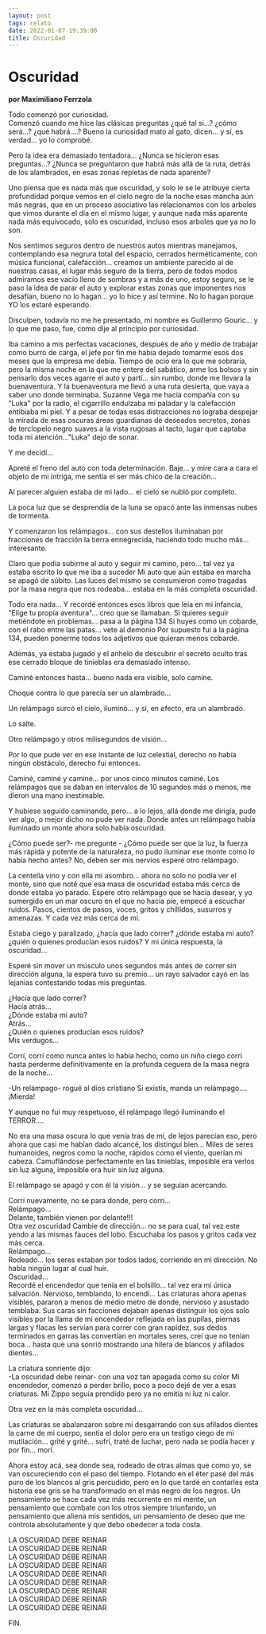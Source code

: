```yaml
---
layout: post
tags: relato
date: 2022-01-07 19:39:00
title: Oscuridad
---
```


# Oscuridad

**por Maximiliano Ferrzola**

Todo comenzó por curiosidad.   
Comenzó cuando me hice las clásicas preguntas ¿qué tal si...? ¿cómo será...? ¿qué habrá....? Bueno la curiosidad mato al gato, dicen... y sí, es verdad... yo lo comprobé.

Pero la idea era demasiado tentadora... ¿Nunca se hicieron esas preguntas...? ¿Nunca se preguntaron que habrá más allá de la ruta, detrás de los alambrados, en esas zonas repletas
de nada aparente?

Uno piensa que es nada más que oscuridad, y solo le se le atribuye cierta profundidad porque vemos en el cielo negro de la noche esas mancha aún más negras, que en un proceso asociativo las relacionamos con los arboles que vimos durante el día en el mismo lugar, y aunque nada más aparente nada más equivocado, solo es oscuridad, incluso esos arboles que ya no lo son.

Nos sentimos seguros dentro de nuestros autos mientras manejamos, contemplando esa negrura total del espacio, cerrados herméticamente, con música funcional, calefacción... creamos un ambiente parecido al de nuestras casas, el lugar más seguro de la tierra, pero de todos modos admiramos ese vacío lleno de sombras y a más de uno, estoy seguro, se le paso la idea de parar el auto y explorar estas zonas que imponentes nos desafían, bueno no lo hagan... yo lo hice y así termine. No lo
hagan porque YO los estaré esperando.

Disculpen, todavía no me he presentado, mi nombre es Guillermo
Gouric... y lo que me paso, fue, como dije al principio por curiosidad.

Iba camino a mis perfectas vacaciones, después de año y medio de
trabajar como burro de carga, el jefe por fin me había dejado tomarme esos dos meses que la empresa me debía. Tiempo de ocio era lo que me sobraría, pero la misma noche en la que me entere del sabático, arme los bolsos y sin pensarlo dos veces agarre el auto y partí... sin rumbo, donde me llevara la buenaventura. Y la buenaventura me llevó a una ruta desierta, que vaya a saber uno donde terminaba. Suzanne Vega me hacía compañía con su "Luka" por la radio, el cigarrillo endulzaba mi paladar y la calefacción entibiaba mi piel. Y a pesar de todas esas
distracciones no lograba despejar la mirada de esas oscuras áreas guardianas de deseados secretos, zonas de terciopelo negro suaves a la vista rugosas al tacto, lugar que captaba toda mi atención..."Luka" dejo de sonar.

Y me decidí...

Apreté el freno del auto con toda determinación. Baje... y mire cara a cara el objeto de mi intriga, me sentía el ser más chico de la creación...

Al parecer alguien estaba de mi lado... el cielo se nubló por completo.

La poca luz que se desprendía de la luna se opacó ante las inmensas nubes de tormenta.

Y comenzaron los relámpagos... con sus destellos iluminaban por
fracciones de fracción la tierra ennegrecida, haciendo todo mucho más... interesante.

Claro que podía subirme al auto y seguir mi camino, pero... tal vez ya estaba escrito lo que me iba a suceder Mi auto que aún estaba en marcha se apagó de súbito. Las luces del
mismo se consumieron como tragadas por la masa negra que nos rodeaba... estaba en la más completa oscuridad.

Todo era nada... Y recordé entonces esos libros que leía en mi
infancia, "Elige tu propia aventura"... creo que se llamaban.
Si quieres seguir metiéndote en problemas... pasa a la página
134 Si huyes como un cobarde, con el rabo entre las patas... vete al demonio Por supuesto fui a la página 134, pueden ponerme todos los adjetivos que quieran menos cobarde.

Además, ya estaba jugado y el anhelo de descubrir el secreto oculto tras ese cerrado bloque de tinieblas era demasiado intenso.

Caminé entonces hasta... bueno nada era visible, solo camine.

Choque contra lo que parecía ser un alambrado...

Un relámpago surcó el cielo, iluminó... y sí, en efecto, era un
alambrado.

Lo salte.

Otro relámpago y otros milisegundos de visión...

Por lo que pude ver en ese instante de luz celestial, derecho no había ningún obstáculo, derecho fui entonces.

Caminé, caminé y caminé... por unos cinco minutos caminé. Los
relámpagos que se daban en intervalos de 10 segundos más o menos, me dieron una mano inestimable.

Y hubiese seguido caminando, pero... a lo lejos, allá donde me dirigía, pude ver algo, o mejor dicho no pude ver nada. Donde antes un relámpago había iluminado un monte ahora solo había oscuridad.

¿Cómo puede ser?- me pregunte - ¿Cómo puede ser que la luz, la fuerza más rápida y potente de la naturaleza, no pudo iluminar ese monte como lo había hecho antes? No, deben ser mis nervios esperé otro relámpago.

La centella vino y con ella mi asombro... ahora no solo no podía ver el monte, sino que noté que esa masa de oscuridad estaba más cerca de donde estaba yo parado. Espere otro relámpago que se hacía desear, y yo sumergido en un mar oscuro en el que no hacía pie, empecé a escuchar ruidos. Pasos, cientos de pasos, voces, gritos y chillidos, susurros y amenazas. Y cada vez más cerca de mí.

Estaba ciego y paralizado, ¿hacía que lado correr? ¿dónde estaba mi auto? ¿quién o quienes producían esos ruidos? Y mi única respuesta, la oscuridad...

Esperé sin mover un músculo unos segundos más antes de correr sin dirección alguna, la espera tuvo su premio... un rayo salvador cayó en las lejanías contestando todas mis preguntas.

¿Hacía que lado correr?  
Hacía atrás...  
¿Dónde estaba mi auto?  
Atrás...  
¿Quién o quienes producían esos ruidos?  
Mis verdugos...

Corrí, corrí como nunca antes lo había hecho, como un niño ciego corrí hasta perderme definitivamente en la profunda ceguera de la masa negra de la noche...

-Un relámpago- rogué al dios cristiano Si existís, manda un
relámpago....¡Mierda!

Y aunque no fui muy respetuoso, él relámpago llegó iluminando el
TERROR....

No era una masa oscura lo que venía tras de mí, de lejos parecían eso, pero ahora que casi me habían dado alcancé, los distinguí bien... Miles de seres humanoides, negros como la noche, rápidos como el viento, querían mi cabeza. Camuflándose perfectamente en las tinieblas, imposible era verlos sin luz alguna, imposible era huir sin luz alguna.

El relámpago se apagó y con él la visión... y se seguían acercando.

Corrí nuevamente, no se para donde, pero corrí...  
Relámpago...  
Delante, también vienen por delante!!!  
Otra vez oscuridad Cambie de dirección... no se para cual, tal vez este yendo a las mismas fauces del lobo.
Escuchaba los pasos y gritos cada vez más cerca.  
Relámpago...  
Rodeado... los seres estaban por todos lados, corriendo en mi
dirección. No había ningún lugar al cual huir.  
Oscuridad...  
Recordé el encendedor que tenía en el bolsillo... tal vez era mi única salvación. Nervioso, temblando, lo encendí... Las criaturas ahora apenas visibles, pararon a menos de medio metro de donde, nervioso y asustado temblaba. Sus caras sin facciones dejaban apenas distinguir los ojos solo visibles por la llama de mi encendedor reflejada en las pupilas, piernas largas y flacas les servían para correr con gran rapidez, sus dedos terminados en garras las convertían en mortales seres, creí que no tenían boca... hasta que una sonrió mostrando una hilera de blancos y afilados dientes...

La criatura sonriente dijo:  
-La oscuridad debe reinar- con una voz tan apagada como su color
Mi encendedor, comenzó a perder brillo, poco a poco dejé de ver a esas criaturas. Mi Zippo seguía prendido pero ya no emitía ni luz ni calor.

Otra vez en la más completa oscuridad...

Las criaturas se abalanzaron sobre mí desgarrando con sus afilados dientes la carne de mi cuerpo, sentía el dolor pero era un testigo ciego de mi mutilación... grité y grité... sufrí, traté de luchar, pero nada se podía hacer y por fin... morí.

Ahora estoy acá, sea donde sea, rodeado de otras almas que como yo, se van oscureciendo con el paso del tiempo. Flotando en el éter pasé del más puro de los blancos al gris percudido, pero en lo que tardé en contarles esta historia ese gris se ha transformado en el más negro de los negros. Un pensamiento se hace cada vez más recurrente en mi mente, un pensamiento que combate con los otros siempre triunfando, un pensamiento que aliena mis sentidos, un pensamiento de deseo que me controla absolutamente y que debo obedecer a toda costa.

LA OSCURIDAD DEBE REINAR  
LA OSCURIDAD DEBE REINAR  
LA OSCURIDAD DEBE REINAR  
LA OSCURIDAD DEBE REINAR  
LA OSCURIDAD DEBE REINAR  
LA OSCURIDAD DEBE REINAR  
LA OSCURIDAD DEBE REINAR  
LA OSCURIDAD DEBE REINAR  
LA OSCURIDAD DEBE REINAR

FIN.